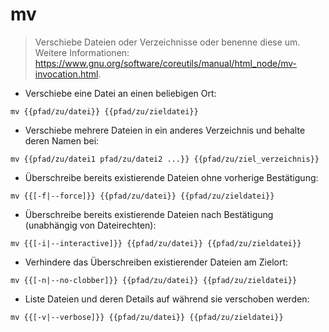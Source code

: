 # mv

> Verschiebe Dateien oder Verzeichnisse oder benenne diese um.
> Weitere Informationen: <https://www.gnu.org/software/coreutils/manual/html_node/mv-invocation.html>.

- Verschiebe eine Datei an einen beliebigen Ort:

`mv {{pfad/zu/datei}} {{pfad/zu/zieldatei}}`

- Verschiebe mehrere Dateien in ein anderes Verzeichnis und behalte deren Namen bei:

`mv {{pfad/zu/datei1 pfad/zu/datei2 ...}} {{pfad/zu/ziel_verzeichnis}}`

- Überschreibe bereits existierende Dateien ohne vorherige Bestätigung:

`mv {{[-f|--force]}} {{pfad/zu/datei}} {{pfad/zu/zieldatei}}`

- Überschreibe bereits existierende Dateien nach Bestätigung (unabhängig von Dateirechten):

`mv {{[-i|--interactive]}} {{pfad/zu/datei}} {{pfad/zu/zieldatei}}`

- Verhindere das Überschreiben existierender Dateien am Zielort:

`mv {{[-n|--no-clobber]}} {{pfad/zu/datei}} {{pfad/zu/zieldatei}}`

- Liste Dateien und deren Details auf während sie verschoben werden:

`mv {{[-v|--verbose]}} {{pfad/zu/datei}} {{pfad/zu/zieldatei}}`
